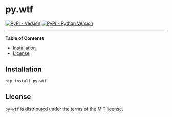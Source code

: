 # py.wtf

[![PyPI - Version](https://img.shields.io/pypi/v/py-wtf.svg)](https://pypi.org/project/py-wtf)
[![PyPI - Python Version](https://img.shields.io/pypi/pyversions/py-wtf.svg)](https://pypi.org/project/py-wtf)

-----

**Table of Contents**

- [Installation](#installation)
- [License](#license)

## Installation

```console
pip install py-wtf
```

## License

`py-wtf` is distributed under the terms of the [MIT](https://spdx.org/licenses/MIT.html) license.
